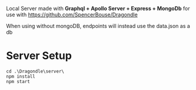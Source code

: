 Local Server made with <b>Graphql + Apollo Server + Express + MongoDb</b>
for use with https://github.com/SpencerBouse/Dragondle

When using without mongoDB, endpoints will instead use the data.json as a db
# Server Setup

```
cd .\Dragondle\server\
npm install
npm start
```